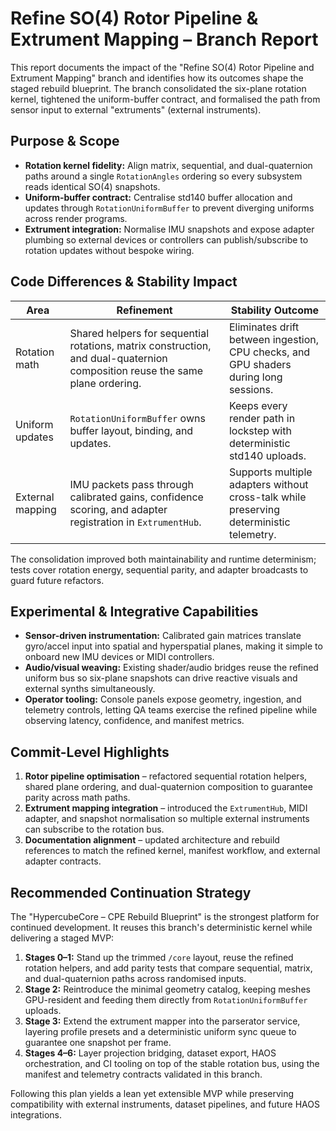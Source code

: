 # Refine SO(4) Rotor Pipeline & Extrument Mapping – Branch Report

This report documents the impact of the "Refine SO(4) Rotor Pipeline and Extrument Mapping" branch and
identifies how its outcomes shape the staged rebuild blueprint. The branch consolidated the six-plane
rotation kernel, tightened the uniform-buffer contract, and formalised the path from sensor input to
external "extruments" (external instruments).

## Purpose & Scope

- **Rotation kernel fidelity:** Align matrix, sequential, and dual-quaternion paths around a single
  `RotationAngles` ordering so every subsystem reads identical SO(4) snapshots.
- **Uniform-buffer contract:** Centralise std140 buffer allocation and updates through
  `RotationUniformBuffer` to prevent diverging uniforms across render programs.
- **Extrument integration:** Normalise IMU snapshots and expose adapter plumbing so external devices or
  controllers can publish/subscribe to rotation updates without bespoke wiring.

## Code Differences & Stability Impact

| Area | Refinement | Stability Outcome |
| --- | --- | --- |
| Rotation math | Shared helpers for sequential rotations, matrix construction, and dual-quaternion composition reuse the same plane ordering. | Eliminates drift between ingestion, CPU checks, and GPU shaders during long sessions. |
| Uniform updates | `RotationUniformBuffer` owns buffer layout, binding, and updates. | Keeps every render path in lockstep with deterministic std140 uploads. |
| External mapping | IMU packets pass through calibrated gains, confidence scoring, and adapter registration in `ExtrumentHub`. | Supports multiple adapters without cross-talk while preserving deterministic telemetry. |

The consolidation improved both maintainability and runtime determinism; tests cover rotation energy,
sequential parity, and adapter broadcasts to guard future refactors.

## Experimental & Integrative Capabilities

- **Sensor-driven instrumentation:** Calibrated gain matrices translate gyro/accel input into spatial and
  hyperspatial planes, making it simple to onboard new IMU devices or MIDI controllers.
- **Audio/visual weaving:** Existing shader/audio bridges reuse the refined uniform bus so six-plane
  snapshots can drive reactive visuals and external synths simultaneously.
- **Operator tooling:** Console panels expose geometry, ingestion, and telemetry controls, letting QA teams
  exercise the refined pipeline while observing latency, confidence, and manifest metrics.

## Commit-Level Highlights

1. **Rotor pipeline optimisation** – refactored sequential rotation helpers, shared plane ordering, and
   dual-quaternion composition to guarantee parity across math paths.
2. **Extrument mapping integration** – introduced the `ExtrumentHub`, MIDI adapter, and snapshot
   normalisation so multiple external instruments can subscribe to the rotation bus.
3. **Documentation alignment** – updated architecture and rebuild references to match the refined kernel,
   manifest workflow, and external adapter contracts.

## Recommended Continuation Strategy

The "HypercubeCore – CPE Rebuild Blueprint" is the strongest platform for continued development. It reuses
this branch's deterministic kernel while delivering a staged MVP:

1. **Stages 0–1:** Stand up the trimmed `/core` layout, reuse the refined rotation helpers, and add parity
   tests that compare sequential, matrix, and dual-quaternion paths across randomised inputs.
2. **Stage 2:** Reintroduce the minimal geometry catalog, keeping meshes GPU-resident and feeding them
   directly from `RotationUniformBuffer` uploads.
3. **Stage 3:** Extend the extrument mapper into the parserator service, layering profile presets and a
   deterministic uniform sync queue to guarantee one snapshot per frame.
4. **Stages 4–6:** Layer projection bridging, dataset export, HAOS orchestration, and CI tooling on top of
   the stable rotation bus, using the manifest and telemetry contracts validated in this branch.

Following this plan yields a lean yet extensible MVP while preserving compatibility with external
instruments, dataset pipelines, and future HAOS integrations.
